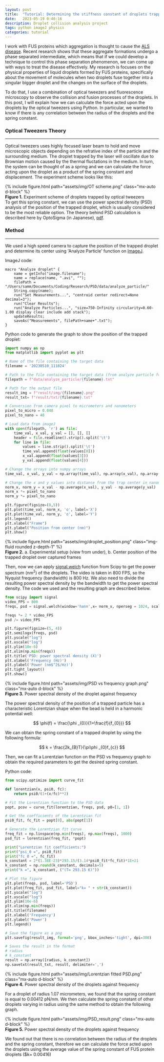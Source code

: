 ```yaml
---
layout: post
title:  "Tutorial: Determining the stiffness constant of droplets trapped by optical tweezers"
date:   2023-05-19 0:40:16
description: Droplet collision analysis project
tags: python imageJ physics
categories: tutorial
---
```

I work with FUS proteins which aggregation is thought to cause the <a href = "https://www.ninds.nih.gov/health-information/disorders/amyotrophic-lateral-sclerosis-als">ALS disease</a>. Recent research shows that these aggregate formations undergo a phase separated intermediate, which means that if we could develop a technique to control this phase separation phenomenon, we can come up with ways to treat the disease effectively. My research is focuses on the physical properties of liquid droplets formed by FUS proteins, specifically about the movement of molecules when two droplets fuse together into a singular bigger droplet and the changes on the surface of the droplets.

To do that, I use a combination of optical tweezers and fluorescence microscopy to observe the collision and fusion processes of the droplets.
In this post, I will explain how we can calculate the force acted upon the droplets by the optical tweezers using Python. In particular, we wanted to know if there is any correlation between the radius of the droplets and the spring constant.


### Optical Tweezers Theory
----------------------------------------------------------------
Optical tweezers uses highly focused laser beam to hold and move microscopic objects depending on the refrative index of the particle and the surrounding medium.
The droplet trapped by the laser will oscillate due to Brownian motion caused by the thermal fluctations in the medium. In turn, the system can be thought of as a spring and we can calculate the force acting upon the droplet as a product of the spring constant and displacement.
The experiment scheme looks like this:

<div class="col-sm mt-3 mt-md-0">
    {% include figure.html path="assets/img/OT scheme.png" class="mx-auto d-block" %}
</div>
<div class="caption">
    <strong>Figure 1.</strong> Experiment scheme of droplets trapped by optical tweezers
</div>
To get this spring constant, we can use the power spectral density (PSD) analysis of the position of the trapped droplet, which is usually considered to be the most reliable option.
The theory behind PSD calculation is described here by OptoSigma (in Japanese), <a href = "{{site.url}}/assets/pdf/OptoSigma Theory.pdf">pdf</a>.

### Method
----------------------------------------------------------------

We used a high speed camera to capture the position of the trapped droplet and determine its center using 'Analyze Particle' function on <a href = "https://imagej.net/imaging/particle-analysis">ImageJ</a>.

ImageJ code:
```imageJ
macro "Analyze droplet" {
	name = getInfo("image.filename");
	name = replace(name, ".avi", "");
	filePath = "/Users/samm/Documents/Coding/Research/PSD/data/analyze_particle/"
	String.copy(name);
	run("Set Measurements...", "centroid center redirect=None decimal=3");
	run("Clear Results");
	run("Analyze Particles...", "size=750-Infinity circularity=0.60-1.00 display clear include add stack");
	updateResults;
	saveAs("Measurements", filePath+name+".txt");
}
```
Python code to generate the graph to show the position of the trapped droplet:
```python
import numpy as np
from matplotlib import pyplot as plt

# Name of the file containing the target data
filename = '20230510_111824'

# Path to the file containing the target data (from analyze particle function)
filepath = f"data/analyze_particle/{filename}.txt"

# Path for the output file
result_img = f"result/img/{filename}.png"
result_txt= f"result/txt/{filename}.txt"

# Conversion from camera pixel to micrometers and nanometers
pixel_to_micro = 0.048
pixel_to_nano = 48

# Load data from imageJ
with open(filepath, 'r') as file:
    time_val, x_val, y_val = [], [], []
    header = file.readline().strip().split('\t')
    for line in file:
        values = line.strip().split('\t')
        time_val.append(float(values[0]))
        x_val.append(float(values[3]))
        y_val.append(float(values[4]))

# Change the arrays into numpy arrays
time_val, x_val, y_val = np.array(time_val), np.array(x_val), np.array(y_val)

# Change the x and y values into distance from the trap center in nanometers
norm_x, norm_y = x_val - np.average(x_val), y_val - np.average(y_val)
norm_x *= pixel_to_nano
norm_y *= pixel_to_nano

plt.figure(figsize=(8,5))
plt.plot(time_val, norm_x, 'o', label='X')
plt.plot(time_val, norm_y, 'o', label='Y')
plt.legend()
plt.xlabel("Frame")
plt.ylabel("Position from center (nm)")
plt.show()
```
<div class="col-sm mt-3 mt-md-0">
    {% include figure.html path="assets/img/droplet_position.png" class="img-fluid rounded z-depth-1" %}
</div>
<div class="caption">
    <strong>Figure 2.</strong> a. Experimental setup (view from under), b. Center position of the trapped droplet over captured frames
</div>

Then, now we can apply <a href = "https://imagej.net/imaging/particle-analysis">signal.welch</a> function from Scipy to get the power spectrum (nm<sup>2</sup>) of the droplets. The video is taken in 800 FPS, so the Nyquist frequency (bandwidth) is 800 Hz.
We also need to divide the resulting power spectral density by the bandwidth to get the power spectral density. The code we used and the resulting graph are described below.

```python
from scipy import signal
video_FPS = 800
freqs, psd = signal.welch(window='hann',x= norm_x, nperseg = 1024, scaling= 'density')

freqs *= 2 * video_FPS
psd /= video_FPS

plt.figure(figsize=(5, 4))
plt.semilogx(freqs, psd)
plt.yscale("log")
plt.xscale("log")
plt.ylim(10e-6)
plt.xlim(np.min(freqs))
plt.title('PSD: power spectral density (X)')
plt.xlabel('Frequency (Hz)')
plt.ylabel('Power (nm$^2$/Hz)')
plt.tight_layout()
plt.show()
```

<div class="col-sm mt-3 mt-md-0">
    {% include figure.html path="assets/img/PSD vs frequency graph.png" class="mx-auto d-block" %}
</div>
<div class="caption">
    <strong>Figure 3.</strong> Power spectral density of the droplet against frequency
</div>

The power spectral density of the position of a trapped particle has a characteristic Lorentzian shape when the bead is held in a harmonic potential well:

$$
\phi(f) = \frac{\phi _{0}}{1+\frac{f}{f_{0}}}
$$

We can obtain the spring constant of a trapped droplet by using the following formula:

$$
k = \frac{2k_{B}T}{\pi\phi _{0}f_{c}}
$$

Then, we can fit a Lorentzian function on the PSD vs frequency graph to obtain the required parameters to get the desired spring constant.

Python code:
```python
from scipy.optimize import curve_fit

def lorentzian(x, psi0, fc):
    return psi0/(1+(x/fc)**2)

# Fit the Lorentzian function to the PSD data
popt, pcov = curve_fit(lorentzian, freqs, psd, p0=[1, 1])

# Get the coefficients of the Lorentzian fit
psi0_fit, fc_fit = popt[0], abs(popt[1])

# Generate the Lorentzian fit curve
freq_fit = np.linspace(np.min(freqs), np.max(freqs), 1000)
psd_fit = lorentzian(freq_fit, *popt)

print("Lorentzian fit coefficients:")
print("psi_0 =", psi0_fit)
print("fc_0 =", fc_fit)
k_constant = 2*(1.38E-23)*293.15/(3.14*psi0_fit*fc_fit)*1E+21
k_constant = np.round(k_constant, decimals=5)
print("k =", k_constant, ("(T= 293.15 K)"))

# Plot the figure
plt.plot(freqs, psd, label='PSD')
plt.plot(freq_fit, psd_fit, label="k= " + str(k_constant))
plt.yscale("log")
plt.xscale("log")
plt.ylim(10e-6)
plt.xlim(np.min(freqs))
plt.title(filename)
plt.xlabel('Frequency')
plt.ylabel('Power')
plt.legend()

# Save the figure as a png
plt.savefig(result_img, format='png', bbox_inches='tight', dpi=300)

# Saves the result in the format
# radius
# k_constant
result = np.array([radius, k_constant])
np.savetxt(result_txt, result, delimiter=',')
```

<div class="col-sm mt-3 mt-md-0">
    {% include figure.html path="assets/img/Lorentzian fitted PSD.png" class="mx-auto d-block" %}
</div>
<div class="caption">
    <strong>Figure 4.</strong> Power spectral density of the droplets against frequency
</div>

For a droplet of radius 1.07 micrometers, we found that the spring constant is equal to 0.00412 pN/nm.
We then calculate the spring constant of other droplets varying in radius using the same method to obtain the following graph.

<div class="col-sm mt-3 mt-md-0">
    {% include figure.html path="assets/img/PSD_result.png" class="mx-auto d-block" %}
</div>
<div class="caption">
    <strong>Figure 5.</strong> Power spectral density of the droplets against frequency
</div>

We found out that there is no correlation between the radius of the droplets and the spring constant, therefore we can calculate the force acted upon the droplets using the average value of the spring constant of FUS protein droplets ($k= 0.00416)